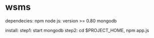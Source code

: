 wsms
====
dependecies:
npm
node js: version >= 0.80
mongodb

install:
step1:
    start mongodb
step2: 
    cd $PROJECT_HOME, npm app.js
    
    
